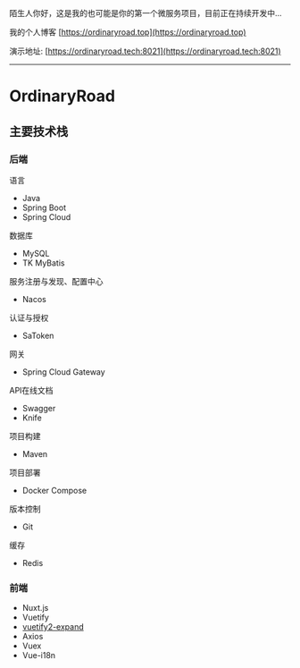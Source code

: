 陌生人你好，这是我的也可能是你的第一个微服务项目，目前正在持续开发中...

我的个人博客 [https://ordinaryroad.top](https://ordinaryroad.top)

演示地址: [https://ordinaryroad.tech:8021](https://ordinaryroad.tech:8021)

___

# OrdinaryRoad

## 主要技术栈

### 后端

语言

- Java
- Spring Boot
- Spring Cloud

数据库

- MySQL
- TK MyBatis

服务注册与发现、配置中心

- Nacos

认证与授权

- SaToken

网关

- Spring Cloud Gateway

API在线文档

- Swagger
- Knife

项目构建

- Maven

项目部署

- Docker Compose

版本控制

- Git

缓存

- Redis

### 前端

- Nuxt.js
- Vuetify
- [vuetify2-expand](http://vuetify2-expand.cn/)
- Axios
- Vuex
- Vue-i18n
